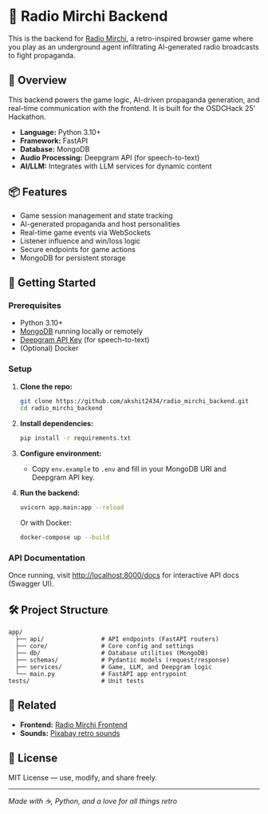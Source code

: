 # 🧠 Radio Mirchi Backend

This is the backend for [Radio Mirchi](https://github.com/akshit2434/radio_mirchi), a retro-inspired browser game where you play as an underground agent infiltrating AI-generated radio broadcasts to fight propaganda.

## 🚦 Overview

This backend powers the game logic, AI-driven propaganda generation, and real-time communication with the frontend. It is built for the OSDCHack 25' Hackathon.

- **Language:** Python 3.10+
- **Framework:** FastAPI
- **Database:** MongoDB
- **Audio Processing:** Deepgram API (for speech-to-text)
- **AI/LLM:** Integrates with LLM services for dynamic content

## 📦 Features

- Game session management and state tracking
- AI-generated propaganda and host personalities
- Real-time game events via WebSockets
- Listener influence and win/loss logic
- Secure endpoints for game actions
- MongoDB for persistent storage

## 🚀 Getting Started

### Prerequisites

- Python 3.10+
- [MongoDB](https://www.mongodb.com/) running locally or remotely
- [Deepgram API Key](https://deepgram.com/) (for speech-to-text)
- (Optional) Docker

### Setup

1. **Clone the repo:**
   ```bash
   git clone https://github.com/akshit2434/radio_mirchi_backend.git
   cd radio_mirchi_backend
   ```

2. **Install dependencies:**
   ```bash
   pip install -r requirements.txt
   ```

3. **Configure environment:**
   - Copy `env.example` to `.env` and fill in your MongoDB URI and Deepgram API key.

4. **Run the backend:**
   ```bash
   uvicorn app.main:app --reload
   ```

   Or with Docker:
   ```bash
   docker-compose up --build
   ```

### API Documentation

Once running, visit [http://localhost:8000/docs](http://localhost:8000/docs) for interactive API docs (Swagger UI).

## 🛠️ Project Structure

```
app/
  ├── api/                # API endpoints (FastAPI routers)
  ├── core/               # Core config and settings
  ├── db/                 # Database utilities (MongoDB)
  ├── schemas/            # Pydantic models (request/response)
  ├── services/           # Game, LLM, and Deepgram logic
  └── main.py             # FastAPI app entrypoint
tests/                    # Unit tests
```

## 🔗 Related

- **Frontend:** [Radio Mirchi Frontend](https://github.com/akshit2434/radio_mirchi)
- **Sounds:** [Pixabay retro sounds](https://pixabay.com/sound-effects/search/retro/)

## 📝 License

MIT License — use, modify, and share freely.

---

*Made with ☕, Python, and a love for all things retro*
